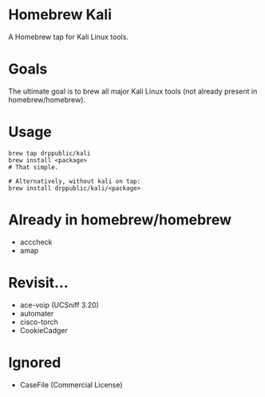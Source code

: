 # Homebrew Kali 
A Homebrew tap for Kali Linux tools.

# Goals
The ultimate goal is to brew all major Kali Linux tools (not already present in homebrew/homebrew).

# Usage
```
brew tap drppublic/kali
brew install <package>
# That simple.

# Alternatively, without kali on tap:
brew install drppublic/kali/<package>
```

# Already in homebrew/homebrew
* acccheck
* amap

# Revisit...
* ace-voip (UCSniff 3.20)
* automater
* cisco-torch
* CookieCadger


# Ignored
* CaseFile (Commercial License)
